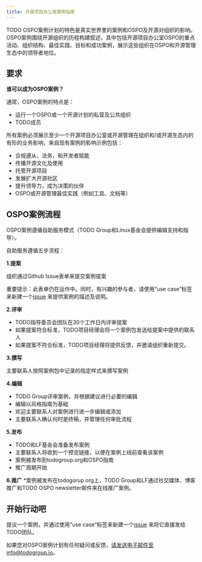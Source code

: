 ```yaml
---
title: 开源项目办公室案例指南
---
```


TODO OSPO案例计划的特色是真实世界里的案例和OSPO及开源对组织的影响。OSPO案例围绕开源组织的历程构建叙述，其中包括开源项目办公室OSPO的重点活动、组织结构、最佳实践、目标和成功案例，展示这些组织在OSPO和开源管理生态中的领导者地位。


## 要求

**谁可以成为OSPO案例？**

通常，OSPO案例的特点是：

* 运行一个OSPO或一个开源计划的私营及公共组织
* TODO成员

所有案例必须展示至少一个开源项目办公室或开源管理在组织和/或开源生态内的有形的业务影响，来自现有案例的影响示例包括：
* 合规遵从、法务，和开发者赋能
* 传播开源文化及使用
* 托管开源项目
* 发展扩大开源社区
* 提升领导力，成为决策的伙伴
* OSPO或开源管理最佳实践（例如工具、文档等）


## OSPO案例流程
OSPO案例遵循自助服务模式（TODO Group和Linux基金会提供编辑支持和指导）。

自助服务遵循五步流程：

**1.提案**

组织通过Github Issue表单来提交案例提案

重要提示：此表单仍在运作中。同时，有兴趣的参与者，请使用“use case”标签来新建一个[issue](https://github.com/todogroup/todogroup.org/issues?q=is%3Aissue+is%3Aopen+label%3A%22use+case%22) 来提供案例的描述及说明。

**2.评审**
* TODO指导委员会团队在30个工作日内评审提案
* 如果提案符合标准，TODO项目经理会将一个案例包发送给提案中提供的联系人
* 如果提案不符合标准，TODO项目经理将提供反馈，并邀请组织重新提交。

**3.撰写**

主要联系人按照案例包中记录的指定样式来撰写案例

**4.编辑**
* TODO Group评审案例，并根据建议进行必要的编辑
* 编辑以风格指南为基础
* 欢迎主要联系人对案例进行进一步编辑或添加
* 主要联系人确认何时是终稿，并管理任何审批流程

**5.发布**
* TODO和LF基金会准备发布案例
* 主要联系人将收到一个预览链接，以便在案例上线前查看该案例
* 案例被发布到todogroup.org和OSPO指南
* 推广周期开始

**6.推广**
*案例被发布在todogorup.org上，TODO Group和LF通过社交媒体、博客推广和TODO OSPO newsletter邮件来在线推广案例。


## 开始行动吧

提议一个案例，并通过使用“use case”标签来新建一个[issue](https://github.com/todogroup/todogroup.org/issues?q=is%3Aissue+is%3Aopen+label%3A%22use+case%22) 来将它直接发给TODO团队。

如果您对OSPO案例计划有任何疑问或反馈，请发送电子邮件至info@todogroup.io。
